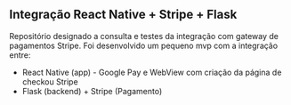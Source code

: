 ## Integração React Native + Stripe + Flask

Repositório designado a consulta e testes da integração com gateway de pagamentos Stripe. Foi desenvolvido um pequeno mvp com a integração entre:

 - React Native (app) - Google Pay e WebView com criação da página de checkou Stripe
 - Flask (backend) + Stripe (Pagamento)

